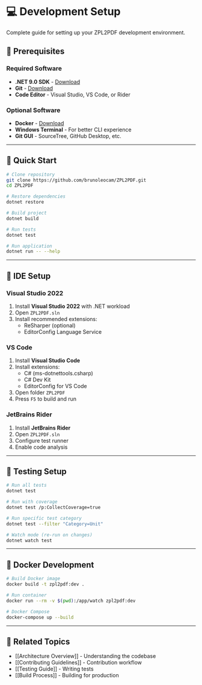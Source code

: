 # 💻 Development Setup

Complete guide for setting up your ZPL2PDF development environment.

## 🎯 Prerequisites

### Required Software
- **.NET 9.0 SDK** - [Download](https://dotnet.microsoft.com/download/dotnet/9.0)
- **Git** - [Download](https://git-scm.com/downloads)
- **Code Editor** - Visual Studio, VS Code, or Rider

### Optional Software
- **Docker** - [Download](https://www.docker.com/products/docker-desktop)
- **Windows Terminal** - For better CLI experience
- **Git GUI** - SourceTree, GitHub Desktop, etc.

---

## 🚀 Quick Start

```bash
# Clone repository
git clone https://github.com/brunoleocam/ZPL2PDF.git
cd ZPL2PDF

# Restore dependencies
dotnet restore

# Build project
dotnet build

# Run tests
dotnet test

# Run application
dotnet run -- --help
```

---

## 🔧 IDE Setup

### Visual Studio 2022
1. Install **Visual Studio 2022** with .NET workload
2. Open `ZPL2PDF.sln`
3. Install recommended extensions:
   - ReSharper (optional)
   - EditorConfig Language Service

### VS Code
1. Install **Visual Studio Code**
2. Install extensions:
   - C# (ms-dotnettools.csharp)
   - C# Dev Kit
   - EditorConfig for VS Code
3. Open folder `ZPL2PDF`
4. Press `F5` to build and run

### JetBrains Rider
1. Install **JetBrains Rider**
2. Open `ZPL2PDF.sln`
3. Configure test runner
4. Enable code analysis

---

## 🧪 Testing Setup

```bash
# Run all tests
dotnet test

# Run with coverage
dotnet test /p:CollectCoverage=true

# Run specific test category
dotnet test --filter "Category=Unit"

# Watch mode (re-run on changes)
dotnet watch test
```

---

## 🐳 Docker Development

```bash
# Build Docker image
docker build -t zpl2pdf:dev .

# Run container
docker run --rm -v $(pwd):/app/watch zpl2pdf:dev

# Docker Compose
docker-compose up --build
```

---

## 🔗 Related Topics

- [[Architecture Overview]] - Understanding the codebase
- [[Contributing Guidelines]] - Contribution workflow
- [[Testing Guide]] - Writing tests
- [[Build Process]] - Building for production
